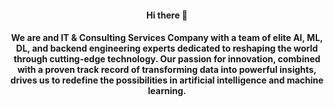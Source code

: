 <h4 align="center"> Hi there 👋</h4>
<h4 align="center"> We are and IT & Consulting Services Company with a team of elite AI, ML, DL, and backend engineering experts dedicated to reshaping the world through cutting-edge technology. Our passion for innovation, combined with a proven track record of transforming data into powerful insights, drives us to redefine the possibilities in artificial intelligence and machine learning.</h4>
